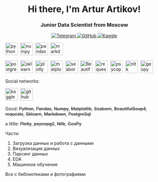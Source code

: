 <div id="header" align="center">
  <h1>Hi there, I'm Artur Artikov!</h1>
  <h3>Junior Data Scientist from Moscow</h3> 
</div>

<div id="socials" align="center">
  <a href="https://t.me/ArturArtikov">
    <img src="https://img.shields.io/badge/Telegram-blue?style=for-the-badge&logo=telegram&logoColor=white" alt="Telegram">
  </a>
  <a href="https://github.com/ArturArtikov">
    <img src="https://img.shields.io/badge/github-black?style=for-the-badge&logo=github&logoColor=white" alt="GitHub">
  </a>
  <a href="https://www.kaggle.com/arturartikov">
    <img src="https://img.shields.io/badge/kaggle-white?style=for-the-badge&logo=kaggle&logoColor=white" alt="Kaggle">
  </a>
</div>

<img src="https://cdn.jsdelivr.net/gh/devicons/devicon/icons/python/python-original-wordmark.svg" title="python" width="40" height="40" />&nbsp;
<img src="https://cdn.jsdelivr.net/gh/devicons/devicon/icons/numpy/numpy-original-wordmark.svg" title="numpy" width="40" height="40" />&nbsp;
<img src="https://cdn.jsdelivr.net/gh/devicons/devicon/icons/pandas/pandas-original-wordmark.svg" title="pandas" width="40" height="40" />&nbsp;
<img src="https://cdn.jsdelivr.net/gh/devicons/devicon/icons/markdown/markdown-original.svg" title="markdown" width="40" height="40" />&nbsp;



<img src="https://cdn.jsdelivr.net/gh/devicons/devicon/icons/postgresql/postgresql-original-wordmark.svg" title="postgresql" width="40" height="40" />&nbsp;
<img src="https://pbs.twimg.com/profile_images/1597302113851285505/uLahwA4q_400x400.jpg" title="sklearn" width="40" height="40" />&nbsp;
<img src="https://store-images.s-microsoft.com/image/apps.36868.bfb0e2ee-be9e-4c73-807f-e0a7b805b1be.712aff5d-5800-47e0-97be-58d17ada3fb8.a46845e6-ce94-44cf-892b-54637c6fcf06" title="plotly" width="40" height="40" />&nbsp;
<img src="https://helve-blog.com/images/icon/matplotlib.png" title="matplotlib" width="40" height="40" />&nbsp;
<img src="https://encrypted-tbn0.gstatic.com/images?q=tbn:ANd9GcS2NlF-TJs7t4xv02opfzaBDvPrnDTiwDbdLg&usqp=CAU" title="seaborn" width="40" height="40" />&nbsp;
<img src="https://play-lh.googleusercontent.com/yMjUC6LBh7uOCK6wUcIEf5MHZQmSqDPXoInOQLZzw0DWQsPJuvkwSymX2zI4Ok7i_BY" title="BeautifulSoup4" width="40" height="40" />&nbsp;
<img src="https://upload.wikimedia.org/wikipedia/commons/thumb/a/aa/Requests_Python_Logo.png/800px-Requests_Python_Logo.png" title="request" width="40" height="40" />&nbsp;
<img src="https://encrypted-tbn0.gstatic.com/images?q=tbn:ANd9GcT2aR_EK_7SalOQ6_fe5fbd6RaaRJ9dH4gY9MkVBWneqNGk0L-I45Mv6AjEqYzsHqIcZSI&usqp=CAU" title="psycopg2" width="40" height="40" />&nbsp;
<img src="https://miro.medium.com/v2/resize:fit:1184/0*zKRz1UgqpOZ4bvuA" title="nltk" width="40" height="40" />&nbsp;
<img src="https://avatars.githubusercontent.com/u/1385808?s=280&v=4" title="geopy" width="40" height="40" />&nbsp;

Social networks:

<img src="https://cdn.jsdelivr.net/gh/devicons/devicon/icons/kaggle/kaggle-original-wordmark.svg" title="kaggle" width="40" height="40" />&nbsp;
<img src="https://cdn.jsdelivr.net/gh/devicons/devicon/icons/github/github-original-wordmark.svg" title="github" width="40" height="40" />&nbsp;


Good:
~~Python~~, ~~Pandas~~, ~~Numpy~~, ~~Matplotlib~~, ~~Seaborn~~, ~~BeautifulSoup4~~, ~~requests~~, ~~Sklearn~~, ~~Markdown~~, ~~PostgreSql~~

a little:
~~Plotly~~, ~~psycopg2~~, ~~Nltk~~, ~~GeoPy~~

Части:
1. Загрузка данных и работа с данными
2. Визуализация данных
3. Парсинг данных
4. EDA
5. Машинное обучение

Все с библиотеками и фотографиями
